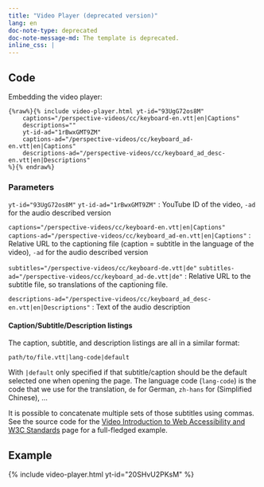 ```yaml
---
title: "Video Player (deprecated version)"
lang: en
doc-note-type: deprecated
doc-note-message-md: The template is deprecated.
inline_css: |
---
```


## Code

Embedding the video player:

```liquid
{%raw%}{% include video-player.html yt-id="93UgG72os8M"
    captions="/perspective-videos/cc/keyboard-en.vtt|en|Captions"
    descriptions=""
    yt-id-ad="1rBwxGMT9ZM"
    captions-ad="/perspective-videos/cc/keyboard_ad-en.vtt|en|Captions"
    descriptions-ad="/perspective-videos/cc/keyboard_ad_desc-en.vtt|en|Descriptions"
%}{% endraw%}
```

### Parameters

`yt-id="93UgG72os8M"`
`yt-id-ad="1rBwxGMT9ZM"`
: YouTube ID of the video, `-ad` for the audio described version

`captions="/perspective-videos/cc/keyboard-en.vtt|en|Captions"`
`captions-ad="/perspective-videos/cc/keyboard_ad-en.vtt|en|Captions"`
: Relative URL to the captioning file (caption = subtitle in the language of the video), `-ad` for the audio described version

`subtitles="/perspective-videos/cc/keyboard-de.vtt|de"`
`subtitles-ad="/perspective-videos/cc/keyboard_ad-de.vtt|de"`
: Relative URL to the subtitle file, so translations of the captioning file.

`descriptions-ad="/perspective-videos/cc/keyboard_ad_desc-en.vtt|en|Descriptions"`
: Text of the audio description

#### Caption/Subtitle/Description listings

The caption, subtitle, and description listings are all in a similar format:

```
path/to/file.vtt|lang-code|default
```

With `|default` only specified if that subtitle/caption should be the default selected one when opening the page. The language code (`lang-code`) is the code that we use for the translation, `de` for German, `zh-hans` for (Simplified Chinese), …

It is possible to concatenate multiple sets of those subtitles using commas. See the source code for the [Video Introduction to Web Accessibility and W3C Standards](https://www.w3.org/WAI/videos/standards-and-benefits/) page for a full-fledged example.

## Example

{% include video-player.html yt-id="20SHvU2PKsM" %}
